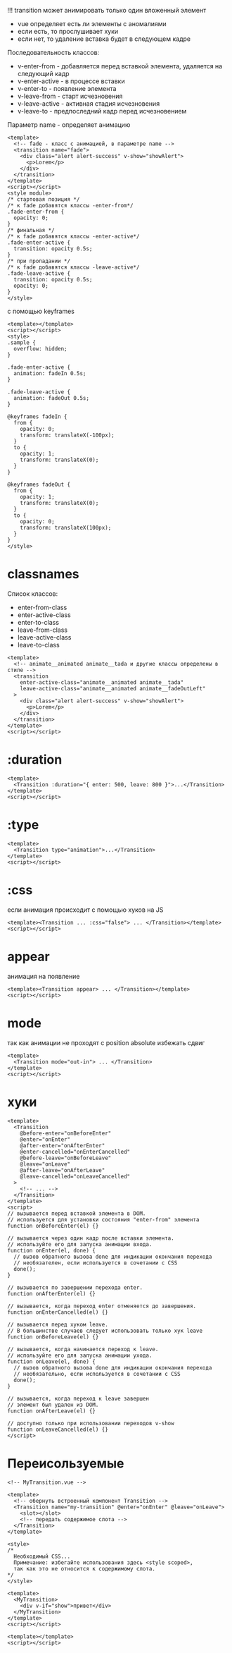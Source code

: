 !!! transition может анимировать только один вложенный элемент

- vue определяет есть ли элементы с аномалиями
- если есть, то прослушивает хуки
- если нет, то удаление вставка будет в следующем кадре

Последовательность классов:

- v-enter-from - добавляется перед вставкой элемента, удаляется на следующий кадр
- v-enter-active - в процессе вставки
- v-enter-to - появление элемента
- v-leave-from - старт исчезновения
- v-leave-active - активная стадия исчезновения
- v-leave-to - предпоследний кадр перед исчезновением

Параметр name - определяет анимацию

```vue
<template>
  <!-- fade - класс с анимацией, в параметре name -->
  <transition name="fade">
    <div class="alert alert-success" v-show="showAlert">
      <p>Lorem</p>
    </div>
  </transition>
</template>
<script></script>
<style module>
/* стартовая позиция */
/* к fade добавятся классы -enter-from*/
.fade-enter-from {
  opacity: 0;
}
/* финальная */
/* к fade добавятся классы -enter-active*/
.fade-enter-active {
  transition: opacity 0.5s;
}
/* при пропадании */
/* к fade добавятся классы -leave-active*/
.fade-leave-active {
  transition: opacity 0.5s;
  opacity: 0;
}
</style>
```

с помощью keyframes

```vue
<template></template>
<script></script>
<style>
.sample {
  overflow: hidden;
}

.fade-enter-active {
  animation: fadeIn 0.5s;
}

.fade-leave-active {
  animation: fadeOut 0.5s;
}

@keyframes fadeIn {
  from {
    opacity: 0;
    transform: translateX(-100px);
  }
  to {
    opacity: 1;
    transform: translateX(0);
  }
}

@keyframes fadeOut {
  from {
    opacity: 1;
    transform: translateX(0);
  }
  to {
    opacity: 0;
    transform: translateX(100px);
  }
}
</style>
```

# classnames

Список классов:

- enter-from-class
- enter-active-class
- enter-to-class
- leave-from-class
- leave-active-class
- leave-to-class

```vue
<template>
  <!-- animate__animated animate__tada и другие классы определены в стиле -->
  <transition
    enter-active-class="animate__animated animate__tada"
    leave-active-class="animate__animated animate__fadeOutLeft"
  >
    <div class="alert alert-success" v-show="showAlert">
      <p>Lorem</p>
    </div>
  </transition>
</template>
<script></script>
```

# :duration

```vue
<template>
  <Transition :duration="{ enter: 500, leave: 800 }">...</Transition>
</template>
<script></script>
```

# :type

```vue
<template>
  <Transition type="animation">...</Transition>
</template>
<script></script>
```

# :css

если анимация происходит с помощью хуков на JS

```vue
<template><Transition ... :css="false"> ... </Transition></template>
<script></script>
```

# appear

анимация на появление

```vue
<template><Transition appear> ... </Transition></template>
<script></script>
```

# mode

так как анимации не проходят с position absolute избежать сдвиг

```vue
<template>
  <Transition mode="out-in"> ... </Transition>
</template>
<script></script>
```

# хуки

```vue
<template>
  <Transition
    @before-enter="onBeforeEnter"
    @enter="onEnter"
    @after-enter="onAfterEnter"
    @enter-cancelled="onEnterCancelled"
    @before-leave="onBeforeLeave"
    @leave="onLeave"
    @after-leave="onAfterLeave"
    @leave-cancelled="onLeaveCancelled"
  >
    <!-- ... -->
  </Transition>
</template>
<script>
// вызывается перед вставкой элемента в DOM.
// используется для установки состояния "enter-from" элемента
function onBeforeEnter(el) {}

// вызывается через один кадр после вставки элемента.
// используйте его для запуска анимации входа.
function onEnter(el, done) {
  // вызов обратного вызова done для индикации окончания перехода
  // необязателен, если используется в сочетании с CSS
  done();
}

// вызывается по завершении перехода enter.
function onAfterEnter(el) {}

// вызывается, когда переход enter отменяется до завершения.
function onEnterCancelled(el) {}

// вызывается перед хуком leave.
// В большинстве случаев следует использовать только хук leave
function onBeforeLeave(el) {}

// вызывается, когда начинается переход к leave.
// используйте его для запуска анимации ухода.
function onLeave(el, done) {
  // вызов обратного вызова done для индикации окончания перехода
  // необязательно, если используется в сочетании с CSS
  done();
}

// вызывается, когда переход к leave завершен
// элемент был удален из DOM.
function onAfterLeave(el) {}

// доступно только при использовании переходов v-show
function onLeaveCancelled(el) {}
</script>
```

# Переисользуемые

```vue
<!-- MyTransition.vue -->

<template>
  <!-- обернуть встроенный компонент Transition -->
  <Transition name="my-transition" @enter="onEnter" @leave="onLeave">
    <slot></slot>
    <!-- передать содержимое слота -->
  </Transition>
</template>

<style>
/*
  Необходимый CSS...
  Примечание: избегайте использования здесь <style scoped>,
  так как это не относится к содержимому слота.
*/
</style>
```

```vue
<template>
  <MyTransition>
    <div v-if="show">привет</div>
  </MyTransition>
</template>
<script></script>
```

<!-- ------------------------- -->

```vue
<template></template>
<script></script>
```
